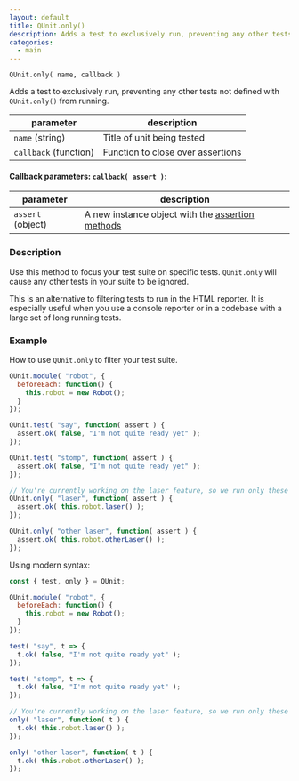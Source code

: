 ```yaml
---
layout: default
title: QUnit.only()
description: Adds a test to exclusively run, preventing any other tests not defined with `QUnit.only()` from running.
categories:
  - main
---
```


`QUnit.only( name, callback )`

Adds a test to exclusively run, preventing any other tests not defined with `QUnit.only()` from running.

| parameter | description |
|-----------|-------------|
| `name` (string) | Title of unit being tested |
| `callback` (function) | Function to close over assertions |

#### Callback parameters: `callback( assert )`:

| parameter | description |
|-----------|-------------|
| `assert` (object) | A new instance object with the [assertion methods](../assert/index.md) |

### Description

Use this method to focus your test suite on specific tests. `QUnit.only` will cause any other tests in your suite to be ignored.

This is an alternative to filtering tests to run in the HTML reporter. It is especially useful when you use a console reporter or in a codebase with a large set of long running tests.

### Example

How to use `QUnit.only` to filter your test suite.

```js
QUnit.module( "robot", {
  beforeEach: function() {
    this.robot = new Robot();
  }
});

QUnit.test( "say", function( assert ) {
  assert.ok( false, "I'm not quite ready yet" );
});

QUnit.test( "stomp", function( assert ) {
  assert.ok( false, "I'm not quite ready yet" );
});

// You're currently working on the laser feature, so we run only these tests
QUnit.only( "laser", function( assert ) {
  assert.ok( this.robot.laser() );
});

QUnit.only( "other laser", function( assert ) {
  assert.ok( this.robot.otherLaser() );
});
```

Using modern syntax:

```js
const { test, only } = QUnit;

QUnit.module( "robot", {
  beforeEach: function() {
    this.robot = new Robot();
  }
});

test( "say", t => {
  t.ok( false, "I'm not quite ready yet" );
});

test( "stomp", t => {
  t.ok( false, "I'm not quite ready yet" );
});

// You're currently working on the laser feature, so we run only these tests
only( "laser", function( t ) {
  t.ok( this.robot.laser() );
});

only( "other laser", function( t ) {
  t.ok( this.robot.otherLaser() );
});
```
